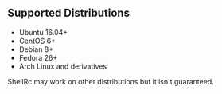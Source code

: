 ## Supported Distributions
- Ubuntu 16.04+
- CentOS 6+
- Debian 8+
- Fedora 26+
- Arch Linux and derivatives

ShellRc may work on other distributions but it isn't guaranteed.
